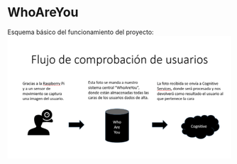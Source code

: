 # WhoAreYou

Esquema básico del funcionamiento del proyecto:
![basic-architecture](https://github.com/Alvaromg45/WhoAreYou/blob/master/images/basic_architecture.PNG)




